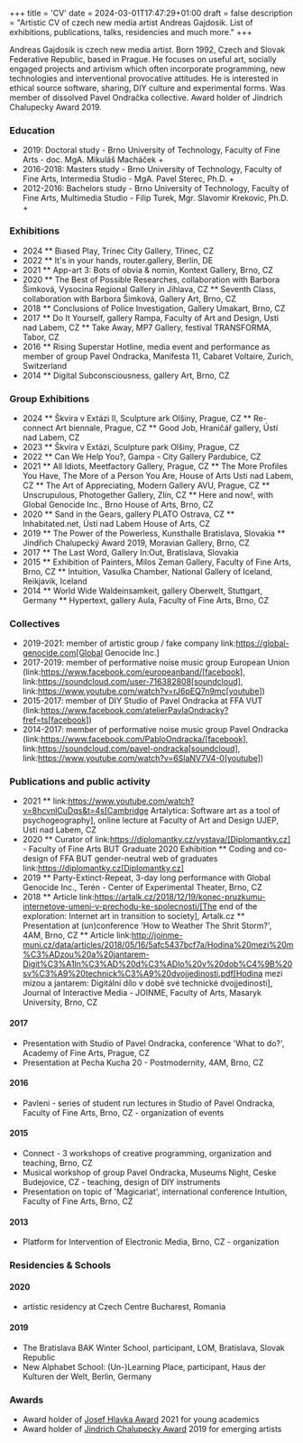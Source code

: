 +++
title = 'CV'
date = 2024-03-01T17:47:29+01:00
draft = false
description = "Artistic CV of czech new media artist Andreas Gajdosik. List of exhibitions, publications, talks, residencies and much more."
+++

Andreas Gajdosik is czech new media artist.
Born 1992, Czech and Slovak Federative Republic, based in Prague.
He focuses on useful art, socially engaged projects and artivism which often incorporate programming, new technologies and interventional provocative attitudes.
He is interested in ethical source software, sharing, DIY culture and experimental forms.
Was member of dissolved Pavel Ondračka collective.
Award holder of Jindrich Chalupecky Award 2019.

### Education

- 2019: Doctoral study - Brno University of Technology, Faculty of Fine Arts - doc. MgA. Mikuláš Macháček +
- 2016-2018: Masters study - Brno University of Technology, Faculty of Fine Arts, Intermedia Studio - MgA. Pavel Sterec, Ph.D. +
- 2012-2016: Bachelors study - Brno University of Technology, Faculty of Fine Arts, Multimedia Studio - Filip Turek, Mgr. Slavomir Krekovic, Ph.D. +

### Exhibitions
* 2024
** Biased Play, Trinec City Gallery, Třinec, CZ
* 2022
** It's in your hands, router.gallery, Berlin, DE
* 2021
** App-art 3: Bots of obvia & nomin, Kontext Gallery, Brno, CZ
* 2020
** The Best of Possible Researches, collaboration with Barbora Šimková, Vysocina Regional Gallery in Jihlava, CZ
** Seventh Class, collaboration with Barbora Šimková, Gallery Art, Brno, CZ
* 2018
** Conclusions of Police Investigation, Gallery Umakart, Brno, CZ
* 2017
** Do It Yourself, gallery Rampa, Faculty of Art and Design, Usti nad Labem, CZ
** Take Away, MP7 Gallery, festival TRANSFORMA, Tabor, CZ
* 2016
** Rising Superstar Hotline, media event and performance as member of group Pavel Ondracka, Manifesta 11, Cabaret Voltaire, Zurich, Switzerland
* 2014
** Digital Subconsciousness, gallery Art, Brno, CZ

### Group Exhibitions

* 2024
** Škvíra v Extázi II, Sculpture ark Olšiny, Prague, CZ
** Re-connect Art biennale, Prague, CZ
** Good Job, Hraničář gallery, Ústí nad Labem, CZ
* 2023
** Škvíra v Extázi, Sculpture park Olšiny, Prague, CZ
* 2022
** Can We Help You?, Gampa - City Gallery Pardubice, CZ
* 2021
** All Idiots, Meetfactory Gallery, Prague, CZ
** The More Profiles You Have, The More of a Person You Are, House of Arts Usti nad Labem, CZ
** The Art of Appreciating, Modern Gallery AVU, Prague, CZ
** Unscrupulous, Photogether Gallery, Zlín, CZ
** Here and now!, with Global Genocide Inc., Brno House of Arts, Brno, CZ
* 2020
** Sand in the Gears, gallery PLATO Ostrava, CZ
** Inhabitated.net, Ústí nad Labem House of Arts, CZ
* 2019
** The Power of the Powerless, Kunsthalle Bratislava, Slovakia
** Jindřich Chalupecký Award 2019, Moravian Gallery, Brno, CZ
* 2017
** The Last Word, Gallery In:Out, Bratislava, Slovakia
* 2015
** Exhibition of Painters, Milos Zeman Gallery, Faculty of Fine Arts, Brno, CZ
** Intuition, Vasulka Chamber, National Gallery of Iceland, Reikjavik, Iceland
* 2014
** World Wide Waldeinsamkeit, gallery Oberwelt, Stuttgart, Germany
** Hypertext, gallery Aula, Faculty of Fine Arts, Brno, CZ

### Collectives
* 2019-2021: member of artistic group / fake company link:https://global-genocide.com[Global Genocide Inc.]
* 2017-2019: member of performative noise music group European Union (link:https://www.facebook.com/europeanband/[facebook], link:https://soundcloud.com/user-716382808[soundcloud], link:https://www.youtube.com/watch?v=rJ6pEQ7n9mc[youtube])
* 2015-2017: member of DIY Studio of Pavel Ondracka at FFA VUT (link:https://www.facebook.com/atelierPavlaOndracky?fref=ts[facebook])
* 2014-2017: member of performative noise music group Pavel Ondracka (link:https://www.facebook.com/PabloOndracka/[facebook], link:https://soundcloud.com/pavel-ondracka[soundcloud], link:https://www.youtube.com/watch?v=6SlaNV7V4-0[youtube])

### Publications and public activity
* 2021
** link:https://www.youtube.com/watch?v=8hcvnlCuDqs&t=4s[Cambridge Artalytica: Software art as a tool of psychogeography], online lecture at Faculty of Art and Design UJEP, Usti nad Labem, CZ
* 2020
** Curator of link:https://diplomantky.cz/vystava/[Diplomantky.cz] - Faculty of Fine Arts BUT Graduate 2020 Exhibition
** Coding and co-design of FFA BUT gender-neutral web of graduates link:https://diplomantky.cz[Diplomantky.cz]
* 2019
** Party-Extinct-Repeat, 3-day long performance with Global Genocide Inc., Terén - Center of Experimental Theater, Brno, CZ
* 2018
** Article link:https://artalk.cz/2018/12/19/konec-pruzkumu-internetove-umeni-v-prechodu-ke-spolecnosti/[The end of the exploration: Internet art in transition to society], Artalk.cz
** Presentation at (un)conference 'How to Weather The Shrit Storm?', 4AM, Brno, CZ
** Article link:http://joinme-muni.cz/data/articles/2018/05/16/5afc5437bcf7a/Hodina%20mezi%20m%C3%ADzou%20a%20jantarem-Digit%C3%A1ln%C3%AD%20d%C3%ADlo%20v%20dob%C4%9B%20sv%C3%A9%20technick%C3%A9%20dvojjedinosti.pdf[Hodina mezi mízou a jantarem: Digitální dílo v době své technické dvojjedinosti], Journal of Interactive Media - JOINME, Faculty of Arts, Masaryk University, Brno, CZ
#### 2017
- Presentation with Studio of Pavel Ondracka, conference 'What to do?', Academy of Fine Arts, Prague, CZ
- Presentation at Pecha Kucha 20 - Postmodernity, 4AM, Brno, CZ
#### 2016
- Pavleni - series of student run lectures in Studio of Pavel Ondracka, Faculty of Fine Arts, Brno, CZ - organization of events

#### 2015
- Connect - 3 workshops of creative programming, organization and teaching, Brno, CZ
- Musical workshop of group Pavel Ondracka, Museums Night, Ceske Budejovice, CZ - teaching, design of DIY instruments 
- Presentation on topic of 'Magicariat', international conference Intuition, Faculty of Fine Arts, Brno, CZ

#### 2013
- Platform for Intervention of Electronic Media, Brno, CZ - organization

### Residencies & Schools

#### 2020
- artistic residency at Czech Centre Bucharest, Romania

#### 2019
- The Bratislava BAK Winter School, participant, LOM, Bratislava, Slovak Republic
- New Alphabet School: (Un-)Learning Place, participant, Haus der Kulturen der Welt, Berlin, Germany

### Awards
* Award holder of [Josef Hlavka Award](http://www.hlavkovanadace.cz/cinnost_2021.php) 2021 for young academics
* Award holder of [Jindrich Chalupecky Award](https://www.sjch.cz/en/jindrich-chalupecky-award/) 2019 for emerging artists
